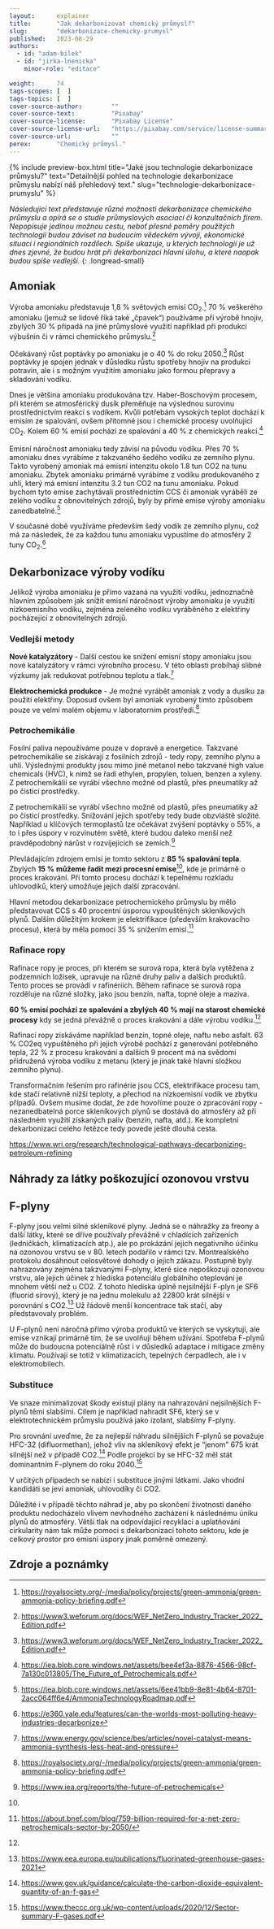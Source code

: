 ```yaml
---
layout:      explainer
title:       "Jak dekarbonizovat chemický průmysl?"
slug:        "dekarbonizace-chemicky-prumysl"
published:   2023-08-29
authors:
  - id: "adam-bilek"
  - id: "jirka-lnenicka"
    minor-role: "editace"

weight:      74
tags-scopes: [  ]
tags-topics: [  ]
cover-source-author:        ""
cover-source-text:          "Pixabay"
cover-source-license:       "Pixabay License"
cover-source-license-url:   "https://pixabay.com/service/license-summary/"
cover-source-url:           ""
perex:       "Chemický průmysl."
---
```


{% include preview-box.html
    title="Jaké jsou technologie dekarbonizace průmyslu?"
    text="Detailnější pohled na technologie dekarbonizace průmyslu nabízí náš přehledový text."
    slug="technologie-dekarbonizace-prumyslu"
%}



*Následující text představuje různé možnosti dekarbonizace chemického průmyslu a opírá se o studie průmyslových asociací či konzultačních firem. Nepopisuje jedinou možnou cestu, neboť přesné poměry použitých technologií budou záviset na budoucím vědeckém vývoji, ekonomické situaci i regionálních rozdílech. Spíše ukazuje, u kterých technologií je už dnes zjevné, že budou hrát při dekarbonizaci hlavní úlohu, a které naopak budou spíše vedlejší.*
{: .longread-small}

## Amoniak

Výroba amoniaku představuje 1,8 % světových emisí CO<sub>2</sub>.[^amoniakemise] 70 % veškerého amoniaku (jemuž se lidově říká také „čpavek“) používáme při výrobě hnojiv, zbylých 30 % připadá na jiné průmyslové využití například při produkci výbušnin či v rámci chemického průmyslu.[^amoniak]

Očekávaný růst poptávky po amoniaku je o 40 % do roku 2050.[^amoniak] Růst poptávky je spojen jednak v důsledku růstu spotřeby hnojiv na produkci potravin, ale i s možným využitím amoniaku jako formou přepravy a skladování vodíku.

Dnes je většina amoniaku produkována tzv. Haber-Boschovým procesem, při kterém se atmosférický dusík přeměňuje na výslednou surovinu prostřednictvím reakcí s vodíkem. Kvůli potřebám vysokých teplot dochází k emisím ze spalování, ovšem přítomné jsou i chemické procesy uvolňující CO<sub>2</sub>. Kolem 60 % emisí pochází ze spalování a 40 % z chemických reakcí.[^amoniaksplit]

Emisní náročnost amoniaku tedy závisí na původu vodíku. Přes 70 % amoniaku dnes vyrábíme z takzvaného šedého vodíku ze zemního plynu. Takto vyrobený amoniak má emisní intenzitu okolo 1.8 tun CO2 na tunu amoniaku. Zbytek amoniaku primárně vyrábíme z vodíku produkovaného z uhlí, který má emisní intenzitu 3.2 tun CO2 na tunu amoniaku. Pokud bychom tyto emise zachytávali prostřednictím CCS či amoniak vyráběli ze zelého vodíku z obnovitelných zdrojů, byly by přímé emise výroby amoniaku zanedbatelné.[^amoniakiea] 

V současné době využíváme především šedý vodík ze zemního plynu, což má za následek, že za každou tunu amoniaku vypustíme do atmosféry 2 tuny CO<sub>2</sub>.[^amoniakintenzita]

## Dekarbonizace výroby vodíku

Jelikož výroba amoniaku je přímo vazaná na využití vodíku, jednoznačně hlavním způsobem jak snížit emisní náročnost výroby amoniaku je využití nízkoemisního vodíku, zejména zeleného vodíku vyráběného z elektřiny pocházející z obnovitelných zdrojů.

### Vedlejší metody

**Nové katalyzátory** - Další cestou ke snížení emisní stopy amoniaku jsou nové katalyzátory v rámci výrobního procesu. V této oblasti probíhají slibné výzkumy jak redukovat potřebnou teplotu a tlak.[^tlak]

**Elektrochemická produkce** - Je možné vyrábět amoniak z vody a dusíku za použití elektřiny. Doposud ovšem byl amoniak vyrobený tímto způsobem pouze ve velmi malém objemu v laboratorním prostředí.[^ammoniakdekarbonizace]

### Petrochemikálie

Fosilní paliva nepoužíváme pouze v dopravě a energetice. Takzvané petrochemikálie se získávají z fosilních zdrojů - tedy ropy, zemního plynu a uhlí. Výslednými produkty jsou mimo jiné metanol nebo takzvané high value chemicals (HVC), k nimž se řadí ethylen, propylen, toluen, benzen a xyleny. Z petrochemikálií se vyrábí všechno možné od plastů, přes pneumatiky až po čisticí prostředky.

Z petrochemikálií se vyrábí všechno možné od plastů, přes pneumatiky až po čisticí prostředky. Snižování jejich spotřeby tedy bude obzvláště složité. Například u klíčových termoplastů lze očekávat zvýšení poptávky o 55%, a to i přes úspory v rozvinutém světě, které budou daleko menší než pravděpodobný nárůst v rozvíjejících se zemích.[^iea] 

Převládajícím zdrojem emisí je tomto sektoru z **85 % spalování tepla**. Zbylých **15 % můžeme řadit mezi procesní emise**[^emisepetrochemikalie], kde je primárně o proces krakování. Při tomto procesu dochází k tepelnému rozkladu uhlovodíků, který umožňuje jejich další zpracování.

Hlavní metodou dekarbonizace petrochemického průmyslu by mělo představovat CCS s 40 procentní úsporou vypouštěných skleníkových plynů. Dalším důležitým krokem je elektrifikace (především krakovacího procesu), která by měla pomoci 35 % snížením emisí.[^dekarbonizacepetro] 

### Rafinace ropy

Rafinace ropy je proces, při kterém se surová ropa, která byla vytěžena z podzemních ložisek, upravuje na různé druhy paliv a dalších produktů. Tento proces se provádí v rafinériích. Během rafinace se surová ropa rozděluje na různé složky, jako jsou benzín, nafta, topné oleje a maziva.

**60 % emisí pochází ze spalování a zbylých 40 % mají na starost chemické procesy** kdy se jedná převážně o proces krakování a dále výrobu vodíku.[^emiserafinace]

Rafinací ropy získáváme například benzín, topné oleje, naftu nebo asfalt. 63 % CO2eq vypuštěného při jejich výrobě pochází z generování potřebného tepla, 22 % z procesu krakování a dalších 9 procent má na svědomí přidružená výroba vodíku z metanu (který je jinak také hlavní složkou zemního plynu).

Transformačním řešením pro rafinérie jsou CCS, elektrifikace procesu tam, kde stačí relativně nižší teploty, a přechod na nízkoemisní vodík ve zbytku případů. Ovšem musíme dodat, že zde hovoříme pouze o zpracování ropy - nezanedbatelná porce skleníkových plynů se dostává do atmosféry až při následném využití získaných paliv (benzín, nafta, atd.). Ke kompletní dekarbonizaci celého řetězce tedy povede ještě dlouhá cesta.

https://www.wri.org/research/technological-pathways-decarbonizing-petroleum-refining


## Náhrady za látky poškozující ozonovou vrstvu

## F-plyny

F-plyny jsou velmi silné skleníkové plyny. Jedná se o náhražky za freony a další látky, které se dříve používaly převážně v chladících zařízeních (ledničkách, klimatizacích atp.), ale po prokázání jejich negativního účinku na ozonovou vrstvu se v 80. letech podařilo v rámci tzv. Montrealského protokolu dosáhnout celosvětové dohody o jejich zákazu. Postupně byly nahrazovány zejména takzvanými F-plyny, které sice nepoškozují ozonovou vrstvu, ale jejich účinek z hlediska potenciálu globálního oteplování je mnohem větší než u CO2. Z tohoto hlediska úplně nejsilnější F-plyn je SF6 (fluorid sírový), který je na jednu molekulu až 22800 krát silnější v porovnání s CO2.[^sf6] Už řádově menší koncentrace tak stačí, aby představovaly problém. 

U F-plynů není náročná přímo výroba produktů ve kterých se vyskytují, ale emise vznikají primárně tím, že se uvolňují během užívání. Spotřeba F-plynů může do budoucna potenciálně růst i v důsledků adaptace i mitigace změny klimatu. Používají se totiž v klimatizacích, tepelných čerpadlech, ale i v elektromobilech.

### Substituce

Ve snaze minimalizovat škody existují plány na nahrazování nejsilnějších F-plynů těmi slabšími. Cílem je například nahradit SF6, který se v elektrotechnickém průmyslu používá jako izolant, slabšímy F-plyny.

Pro srovnání uveďme, že za nejlepší náhradu silnějších F-plynů se považuje HFC-32 (difluormethan), jehož vliv na skleníkový efekt je “jenom” 675 krát silnější než v případě CO2.[^hfc32] Podle projekcí by se HFC-32 měl stát dominantním F-plynem do roku 2040.[^dominantplyn] 

V určitých případech se nabízí i substituce jinými látkami. Jako vhodní kandidáti se jeví amoniak, uhlovodíky či CO2. 

Důležité i v případě těchto náhrad je, aby po skončení životnosti daného produktu nedocházelo vlivem nevhodného zacházení k následnému úniku plynů do atmosféry. Větší tlak na odpovídající recyklaci a uplatňování cirkularity nám tak může pomoci s dekarbonizací tohoto sektoru, kde je celkový prostor pro emisní úspory jinak poměrně omezený.

## Zdroje a poznámky

[^amoniak]: https://www3.weforum.org/docs/WEF_NetZero_Industry_Tracker_2022_Edition.pdf
[^poptavkamoniak]: [hmmmm] (https://www3.weforum.org/docs/WEF_NetZero_Industry_Tracker_2022_Edition.pdf).
[^amoniakintenzita]: https://e360.yale.edu/features/can-the-worlds-most-polluting-heavy-industries-decarbonize
[^emisepetrochemikalie]: 
[^emiserafinace]: 
[^tlak]: https://www.energy.gov/science/bes/articles/novel-catalyst-means-ammonia-synthesis-less-heat-and-pressure
[^dekarbonizacepetro]: https://about.bnef.com/blog/759-billion-required-for-a-net-zero-petrochemicals-sector-by-2050/
[^iea]: https://www.iea.org/reports/the-future-of-petrochemicals
[^sf6]: https://www.eea.europa.eu/publications/fluorinated-greenhouse-gases-2021
[^hfc32]: https://www.gov.uk/guidance/calculate-the-carbon-dioxide-equivalent-quantity-of-an-f-gas
[^dominantplyn]: https://www.theccc.org.uk/wp-content/uploads/2020/12/Sector-summary-F-gases.pdf
[^amoniakemise]: https://royalsociety.org/-/media/policy/projects/green-ammonia/green-ammonia-policy-briefing.pdf
[^amoniaksplit]: https://iea.blob.core.windows.net/assets/bee4ef3a-8876-4566-98cf-7a130c013805/The_Future_of_Petrochemicals.pdf
[^ammoniakdekarbonizace]: https://royalsociety.org/-/media/policy/projects/green-ammonia/green-ammonia-policy-briefing.pdf
[^amoniakiea]: https://iea.blob.core.windows.net/assets/6ee41bb9-8e81-4b64-8701-2acc064ff6e4/AmmoniaTechnologyRoadmap.pdf